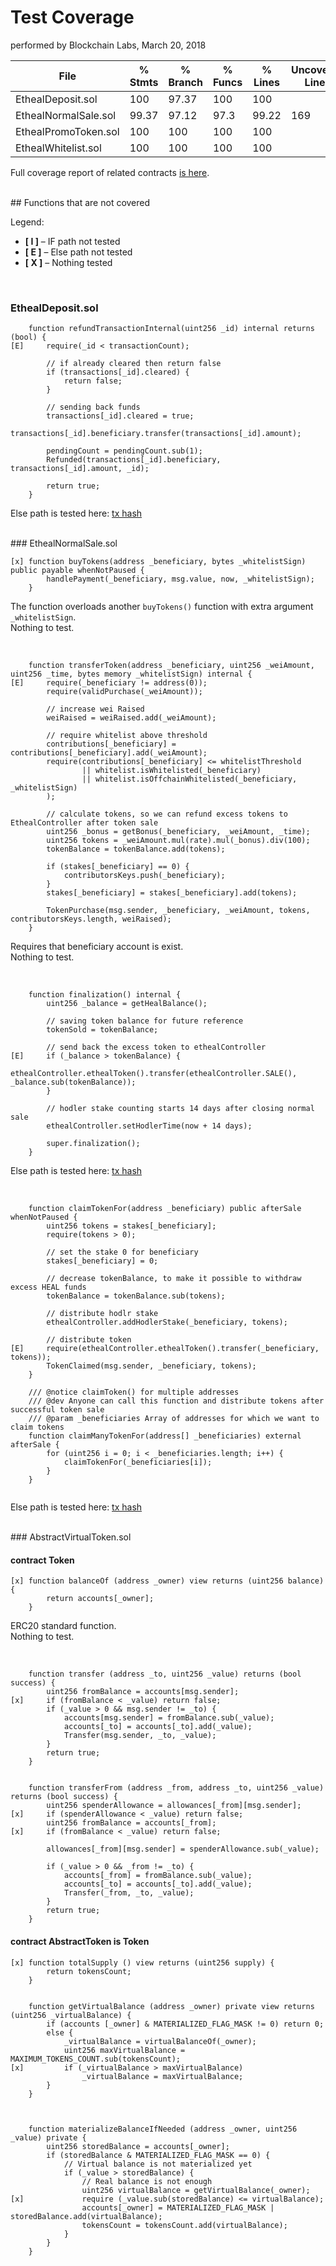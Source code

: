 # Test Coverage
performed by Blockchain Labs, March 20, 2018


File                       |  % Stmts | % Branch |  % Funcs |  % Lines |Uncovered Lines |
---------------------------|----------|----------|----------|----------|----------------|
  EthealDeposit.sol        |      100 |    97.37 |      100 |      100 |                |
  EthealNormalSale.sol     |    99.37 |    97.12 |     97.3 |    99.22 |            169 |
  EthealPromoToken.sol     |      100 |      100 |      100 |      100 |                |
  EthealWhitelist.sol      |      100 |      100 |      100 |      100 |                |

Full coverage report of related contracts [is here](coverage/contracts/index.html).

<br>
## Functions that are not covered

Legend:

- **[ I ]** – IF path not tested 
- **[ E ]** – Else path not tested 
- **[ X ]** – Nothing tested

<br>

### EthealDeposit.sol

```
    function refundTransactionInternal(uint256 _id) internal returns (bool) {
[E]     require(_id < transactionCount);
 
        // if already cleared then return false
        if (transactions[_id].cleared) {
            return false;
        }
 
        // sending back funds
        transactions[_id].cleared = true;
        transactions[_id].beneficiary.transfer(transactions[_id].amount);
 
        pendingCount = pendingCount.sub(1);
        Refunded(transactions[_id].beneficiary, transactions[_id].amount, _id);
 
        return true;
    }
```

Else path is tested here: [tx hash]()


<br>
### EthealNormalSale.sol


```
[x] function buyTokens(address _beneficiary, bytes _whitelistSign) public payable whenNotPaused {
        handlePayment(_beneficiary, msg.value, now, _whitelistSign);
    }
```

The function overloads another `buyTokens()` function with extra argument `_whitelistSign`.
<br>Nothing to test.


<br>
 
```
    function transferToken(address _beneficiary, uint256 _weiAmount, uint256 _time, bytes memory _whitelistSign) internal {
[E]     require(_beneficiary != address(0));
        require(validPurchase(_weiAmount));
 
        // increase wei Raised
        weiRaised = weiRaised.add(_weiAmount);
 
        // require whitelist above threshold
        contributions[_beneficiary] = contributions[_beneficiary].add(_weiAmount);
        require(contributions[_beneficiary] <= whitelistThreshold 
                || whitelist.isWhitelisted(_beneficiary)
                || whitelist.isOffchainWhitelisted(_beneficiary, _whitelistSign)
        );
 
        // calculate tokens, so we can refund excess tokens to EthealController after token sale
        uint256 _bonus = getBonus(_beneficiary, _weiAmount, _time);
        uint256 tokens = _weiAmount.mul(rate).mul(_bonus).div(100);
        tokenBalance = tokenBalance.add(tokens);
 
        if (stakes[_beneficiary] == 0) {
            contributorsKeys.push(_beneficiary);
        }
        stakes[_beneficiary] = stakes[_beneficiary].add(tokens);
 
        TokenPurchase(msg.sender, _beneficiary, _weiAmount, tokens, contributorsKeys.length, weiRaised);
    }
```
Requires that beneficiary account is exist.
<br>Nothing to test.


<br>

```
    function finalization() internal {
        uint256 _balance = getHealBalance();
 
        // saving token balance for future reference
        tokenSold = tokenBalance; 
 
        // send back the excess token to ethealController
[E]     if (_balance > tokenBalance) {
            ethealController.ethealToken().transfer(ethealController.SALE(), _balance.sub(tokenBalance));
        }
 
        // hodler stake counting starts 14 days after closing normal sale
        ethealController.setHodlerTime(now + 14 days);
 
        super.finalization();
    }    
```
Else path is tested here: [tx hash]()


<br>

```
    function claimTokenFor(address _beneficiary) public afterSale whenNotPaused {
        uint256 tokens = stakes[_beneficiary];
        require(tokens > 0);
 
        // set the stake 0 for beneficiary
        stakes[_beneficiary] = 0;
 
        // decrease tokenBalance, to make it possible to withdraw excess HEAL funds
        tokenBalance = tokenBalance.sub(tokens);
 
        // distribute hodlr stake
        ethealController.addHodlerStake(_beneficiary, tokens);
 
        // distribute token
[E]     require(ethealController.ethealToken().transfer(_beneficiary, tokens));
        TokenClaimed(msg.sender, _beneficiary, tokens);
    }
 
    /// @notice claimToken() for multiple addresses
    /// @dev Anyone can call this function and distribute tokens after successful token sale
    /// @param _beneficiaries Array of addresses for which we want to claim tokens
    function claimManyTokenFor(address[] _beneficiaries) external afterSale {
        for (uint256 i = 0; i < _beneficiaries.length; i++) {
            claimTokenFor(_beneficiaries[i]);
        }
    }
  
```
Else path is tested here: [tx hash]()




<br>
### AbstractVirtualToken.sol

#### contract Token

```
[x] function balanceOf (address _owner) view returns (uint256 balance) {
        return accounts[_owner];
    }
```
ERC20 standard function.
<br>Nothing to test. 


<br>

```
    function transfer (address _to, uint256 _value) returns (bool success) {
        uint256 fromBalance = accounts[msg.sender];
[x]     if (fromBalance < _value) return false;
        if (_value > 0 && msg.sender != _to) {
            accounts[msg.sender] = fromBalance.sub(_value);
            accounts[_to] = accounts[_to].add(_value);
            Transfer(msg.sender, _to, _value);
        }
        return true;
    }


    function transferFrom (address _from, address _to, uint256 _value) returns (bool success) {
        uint256 spenderAllowance = allowances[_from][msg.sender];
[x]     if (spenderAllowance < _value) return false;
        uint256 fromBalance = accounts[_from];
[x]     if (fromBalance < _value) return false;
 
        allowances[_from][msg.sender] = spenderAllowance.sub(_value);
 
        if (_value > 0 && _from != _to) {
            accounts[_from] = fromBalance.sub(_value);
            accounts[_to] = accounts[_to].add(_value);
            Transfer(_from, _to, _value);
        }
        return true;
    }
```

#### contract AbstractToken is Token

```
[x] function totalSupply () view returns (uint256 supply) {
        return tokensCount;
    }   


    function getVirtualBalance (address _owner) private view returns (uint256 _virtualBalance) {
        if (accounts [_owner] & MATERIALIZED_FLAG_MASK != 0) return 0;
        else {
            _virtualBalance = virtualBalanceOf(_owner);
            uint256 maxVirtualBalance = MAXIMUM_TOKENS_COUNT.sub(tokensCount);
[x]         if (_virtualBalance > maxVirtualBalance)
                _virtualBalance = maxVirtualBalance;
        }
    }     



    function materializeBalanceIfNeeded (address _owner, uint256 _value) private {
        uint256 storedBalance = accounts[_owner];
        if (storedBalance & MATERIALIZED_FLAG_MASK == 0) {
            // Virtual balance is not materialized yet
            if (_value > storedBalance) {
                // Real balance is not enough
                uint256 virtualBalance = getVirtualBalance(_owner);
[x]             require (_value.sub(storedBalance) <= virtualBalance);
                accounts[_owner] = MATERIALIZED_FLAG_MASK | storedBalance.add(virtualBalance);
                tokensCount = tokensCount.add(virtualBalance);
            }
        }
    }
    
```